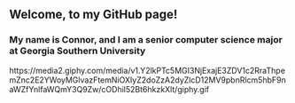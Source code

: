 ## Welcome, to my GitHub page! 
<h3>My name is Connor, and I am a senior computer science major at Georgia Southern University</h3>
https://media2.giphy.com/media/v1.Y2lkPTc5MGI3NjExajE3ZDV1c2RraThpemZnc2E2YWoyMGlvazFtemNiOXIyZ2doZzA2dyZlcD12MV9pbnRlcm5hbF9naWZfYnlfaWQmY3Q9Zw/cODhil52Bt6hkzkXlt/giphy.gif

<!--
**connorGS9/connorGS9** is a ✨ _special_ ✨ repository because its `README.md` (this file) appears on your GitHub profile.

Here are some ideas to get you started:

- 🔭 I’m currently working on ...
- 🌱 I’m currently learning ...
- 👯 I’m looking to collaborate on ...
- 🤔 I’m looking for help with ...
- 💬 Ask me about ...
- 📫 How to reach me: ...
- 😄 Pronouns: ...
- ⚡ Fun fact: ...
-->
